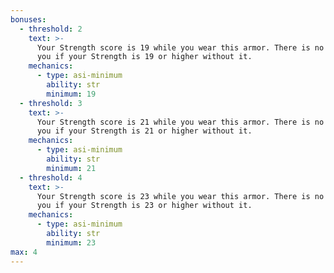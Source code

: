 ```yaml
---
bonuses:
  - threshold: 2
    text: >-
      Your Strength score is 19 while you wear this armor. There is no effect on
      you if your Strength is 19 or higher without it.
    mechanics:
      - type: asi-minimum
        ability: str
        minimum: 19
  - threshold: 3
    text: >-
      Your Strength score is 21 while you wear this armor. There is no effect on
      you if your Strength is 21 or higher without it.
    mechanics:
      - type: asi-minimum
        ability: str
        minimum: 21
  - threshold: 4
    text: >-
      Your Strength score is 23 while you wear this armor. There is no effect on
      you if your Strength is 23 or higher without it.
    mechanics:
      - type: asi-minimum
        ability: str
        minimum: 23
max: 4
---
```

